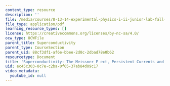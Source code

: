 ```yaml
---
content_type: resource
description: ''
file: /media/courses/8-13-14-experimental-physics-i-ii-junior-lab-fall-2016-spring-2017/ec45c3030c7ec2ba0f0537ab84d09c17_MIT8_13-14F16-S17exp39.pdf
file_type: application/pdf
learning_resource_types: []
license: https://creativecommons.org/licenses/by-nc-sa/4.0/
ocw_type: OCWFile
parent_title: Superconductivity
parent_type: CourseSection
parent_uid: 88cf3df1-af6e-bbee-2d0c-2dbad78e0b62
resourcetype: Document
title: 'Superconductivity: The Meissner E ect, Persistent Currents and the Josephson'
uid: ec45c303-0c7e-c2ba-0f05-37ab84d09c17
video_metadata:
  youtube_id: null
---
```

